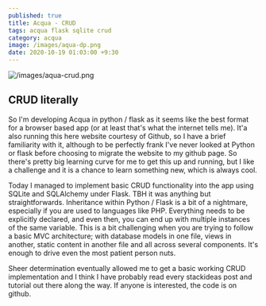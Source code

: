 ```yaml
---
published: true
title: Acqua - CRUD
tags: acqua flask sqlite crud
category: acqua
image: /images/aqua-dp.png
date: 2020-10-19 01:03:00 +9:30
---
```


![/images/aqua-crud.png](/images/aqua-crud.png)

## CRUD literally

So I'm developing Acqua in python / flask as it seems like the best format for a browser based app (or at least that's what the internet tells me). It'a also running this here website courtesy of Github, so I have a brief familiarity with it, although to be perfectly frank I've never looked at Python or flask before choosing to migrate the website to my github page. So there's pretty big learning curve for me to get this up and running, but I like a challenge and it is a chance to learn something new, which is always cool.

Today I managed to implement basic CRUD functionality into the app using SQLite and SQLAlchemy under Flask. TBH it was anything but straightforwards. Inheritance within Python / Flask is a bit of a nightmare, especially if you are used to languages like PHP. Everything needs to be explicitly declared, and even then, you can end up with multiple instances of the same variable. This is a bit challenging when you are trying to follow a basic MVC architecture; with database models in one file, views in another, static content in another file and all across several components. It's enough to drive even the most patient person nuts.

Sheer determination eventually allowed me to get a basic working CRUD implementation and I think I have probably read every stackideas post and tutorial out there along the way. If anyone is interested, the code is on github. 